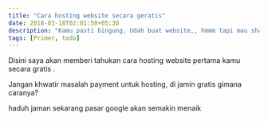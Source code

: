 ```yaml
---
title: "Cara hosting website secara geratis"
date: 2018-03-18T02:01:58+05:30
description: "Kamu pasti bingung, Udah buat website,, hmmm tapi mau share ke teman teman hasil kamu gak bisa."
tags: [Primer, todo]
---
```


Disini saya akan memberi tahukan cara hosting website pertama kamu secara gratis .

Jangan khwatir masalah payment untuk hosting, di jamin gratis
gimana caranya?

haduh jaman sekarang pasar google akan semakin menaik


